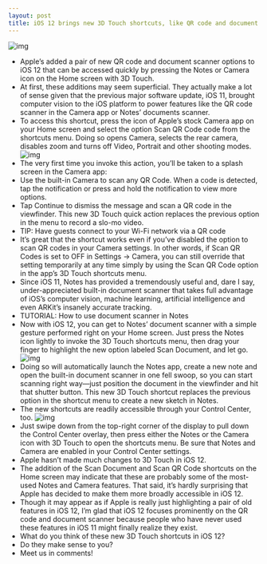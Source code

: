 ```yaml
---
layout: post
title: iOS 12 brings new 3D Touch shortcuts, like QR code and document scanner
---
```

![img](http://media.idownloadblog.com/wp-content/uploads/2018/06/iOS-12-Lock-screen-default-wallpaper-iPhone-X.jpg)
* Apple’s added a pair of new QR code and document scanner options to iOS 12 that can be accessed quickly by pressing the Notes or Camera icon on the Home screen with 3D Touch.
* At first, these additions may seem superficial. They actually make a lot of sense given that the previous major software update, iOS 11, brought computer vision to the iOS platform to power features like the QR code scanner in the Camera app or Notes’ documents scanner.
* To access this shortcut, press the icon of Apple’s stock Camera app on your Home screen and select the option Scan QR Code code from the shortcuts menu. Doing so opens Camera, selects the rear camera, disables zoom and turns off Video, Portrait and other shooting modes.
![img](http://media.idownloadblog.com/wp-content/uploads/2018/06/iOS-12-Camera-app-3D-Touch-Home-screen-shortcuts-menu-Scan-QR-Code.jpg)
* The very first time you invoke this action, you’ll be taken to a splash screen in the Camera app:
* Use the built-in Camera to scan any QR Code. When a code is detected, tap the notification or press and hold the notification to view more options.
* Tap Continue to dismiss the message and scan a QR code in the viewfinder. This new 3D Touch quick action replaces the previous option in the menu to record a slo-mo video.
* TIP: Have guests connect to your Wi-Fi network via a QR code
* It’s great that the shortcut works even if you’ve disabled the option to scan QR codes in your Camera settings. In other words, if Scan QR Codes is set to OFF in Settings → Camera, you can still override that setting temporarily at any time simply by using the Scan QR Code option in the app’s 3D Touch shortcuts menu.
* Since iOS 11, Notes has provided a tremendously useful and, dare I say, under-appreciated built-in document scanner that takes full advantage of iOS’s computer vision, machine learning, artificial intelligence and even ARKit’s insanely accurate tracking.
* TUTORIAL: How to use document scanner in Notes
* Now with iOS 12, you can get to Notes’ document scanner with a simple gesture performed right on your Home screen. Just press the Notes icon lightly to invoke the 3D Touch shortcuts menu, then drag your finger to highlight the new option labeled Scan Document, and let go.
![img](http://media.idownloadblog.com/wp-content/uploads/2018/06/iOS-12-Notes-app-3D-Touch-Home-screen-shortcuts-menu-Scan-Document.jpg)
* Doing so will automatically launch the Notes app, create a new note and open the built-in document scanner in one fell swoop, so you can start scanning right way—just position the document in the viewfinder and hit that shutter button. This new 3D Touch shortcut replaces the previous option in the shortcut menu to create a new sketch in Notes.
* The new shortcuts are readily accessible through your Control Center, too.
![img](http://media.idownloadblog.com/wp-content/uploads/2018/06/iOS-12-Control-Center-Notes-Camera-3D-Touch-shortcuts.jpg)
* Just swipe down from the top-right corner of the display to pull down the Control Center overlay, then press either the Notes or the Camera icon with 3D Touch to open the shortcuts menu. Be sure that Notes and Camera are enabled in your Control Center settings.
* Apple hasn’t made much changes to 3D Touch in iOS 12.
* The addition of the Scan Document and Scan QR Code shortcuts on the Home screen may indicate that these are probably some of the most-used Notes and Camera features. That said, it’s hardly surprising that Apple has decided to make them more broadly accessible in iOS 12.
* Though it may appear as if Apple is really just highlighting a pair of old features in iOS 12, I’m glad that iOS 12 focuses prominently on the QR code and document scanner because people who have never used these features in iOS 11 might finally realize they exist.
* What do you think of these new 3D Touch shortcuts in iOS 12?
* Do they make sense to you?
* Meet us in comments!

